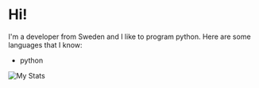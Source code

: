 # Hi!
I'm a developer from Sweden and I like to program python.
Here are some languages that I know:
* python

![My Stats](https://github-readme-stats.vercel.app/api/top-langs?username=Eyv-cyber&theme=github&layout=compact)
